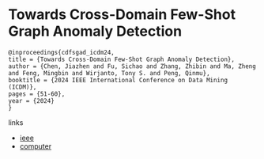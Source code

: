 # Towards Cross-Domain Few-Shot Graph Anomaly Detection

```
@inproceedings{cdfsgad_icdm24,
title = {Towards Cross-Domain Few-Shot Graph Anomaly Detection},
author = {Chen, Jiazhen and Fu, Sichao and Zhang, Zhibin and Ma, Zheng and Feng, Mingbin and Wirjanto, Tony S. and Peng, Qinmu},
booktitle = {2024 IEEE International Conference on Data Mining (ICDM)},
pages = {51-60},
year = {2024}
}
```

links
- [ieee](https://doi.org/10.1109/ICDM59182.2024.00012)
- [computer](https://doi.ieeecomputersociety.org/10.1109/ICDM59182.2024.00012)

